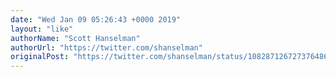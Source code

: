 ```yaml
---
date: "Wed Jan 09 05:26:43 +0000 2019"
layout: "like"
authorName: "Scott Hanselman"
authorUrl: "https://twitter.com/shanselman"
originalPost: "https://twitter.com/shanselman/status/1082871267273764865"
---
```


